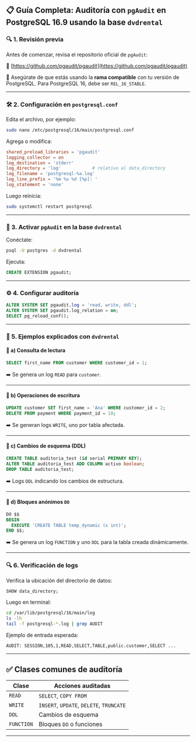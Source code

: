 ## 📋 Guía Completa: Auditoría con `pgAudit` en PostgreSQL 16.9 usando la base `dvdrental`

### 🔍 1. Revisión previa

Antes de comenzar, revisa el repositorio oficial de `pgAudit`:

📎 [https://github.com/pgaudit/pgaudit](https://github.com/pgaudit/pgaudit)

🔧 Asegúrate de que estás usando la **rama compatible** con tu versión de PostgreSQL. Para PostgreSQL 16, debe ser `REL_16_STABLE`.

---

### 🛠️ 2. Configuración en `postgresql.conf`

Edita el archivo, por ejemplo:

```bash
sudo nano /etc/postgresql/16/main/postgresql.conf
```

Agrega o modifica:

```conf
shared_preload_libraries = 'pgaudit'
logging_collector = on
log_destination = 'stderr'
log_directory = 'log'            # relativo al data_directory
log_filename = 'postgresql-%a.log'
log_line_prefix = '%m %u %d [%p]: '
log_statement = 'none'
```

Luego reinicia:

```bash
sudo systemctl restart postgresql
```

---

### 🧩 3. Activar `pgAudit` en la base `dvdrental`

Conéctate:

```bash
psql -U postgres -d dvdrental
```

Ejecuta:

```sql
CREATE EXTENSION pgaudit;
```

---

### ⚙️ 4. Configurar auditoría

```sql
ALTER SYSTEM SET pgaudit.log = 'read, write, ddl';
ALTER SYSTEM SET pgaudit.log_relation = on;
SELECT pg_reload_conf();
```

---

### 🧪 5. Ejemplos explicados con `dvdrental`

#### 📌 a) Consulta de lectura

```sql
SELECT first_name FROM customer WHERE customer_id = 1;
```

➡️ Se genera un log `READ` para `customer`.

---

#### 📌 b) Operaciones de escritura

```sql
UPDATE customer SET first_name = 'Ana' WHERE customer_id = 2;
DELETE FROM payment WHERE payment_id = 10;
```

➡️ Se generan logs `WRITE`, uno por tabla afectada.

---

#### 📌 c) Cambios de esquema (DDL)

```sql
CREATE TABLE auditoria_test (id serial PRIMARY KEY);
ALTER TABLE auditoria_test ADD COLUMN activo boolean;
DROP TABLE auditoria_test;
```

➡️ Logs `DDL` indicando los cambios de estructura.

---

#### 📌 d) Bloques anónimos `DO`

```sql
DO $$
BEGIN
  EXECUTE 'CREATE TABLE temp_dynamic (x int)';
END $$;
```

➡️ Se genera un log `FUNCTION` y uno `DDL` para la tabla creada dinámicamente.

---

### 🔍 6. Verificación de logs

Verifica la ubicación del directorio de datos:

```sql
SHOW data_directory;
```

Luego en terminal:

```bash
cd /var/lib/postgresql/16/main/log
ls -lh
tail -f postgresql-*.log | grep AUDIT
```

Ejemplo de entrada esperada:

```
AUDIT: SESSION,105,1,READ,SELECT,TABLE,public.customer,SELECT ...
```

---

## ✅ Clases comunes de auditoría

| Clase      | Acciones auditadas                       |
| ---------- | ---------------------------------------- |
| `READ`     | `SELECT`, `COPY FROM`                    |
| `WRITE`    | `INSERT`, `UPDATE`, `DELETE`, `TRUNCATE` |
| `DDL`      | Cambios de esquema                       |
| `FUNCTION` | Bloques `DO` o funciones                 |

---
